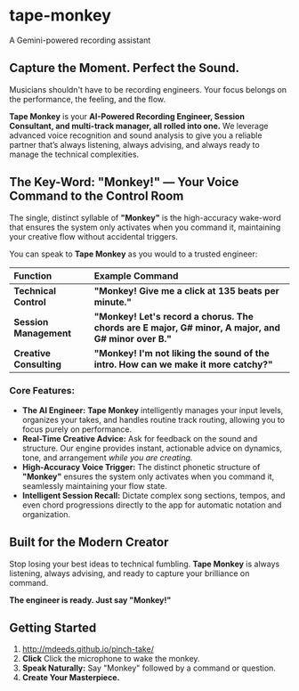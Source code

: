 # tape-monkey
A Gemini-powered recording assistant

## Capture the Moment. Perfect the Sound.

Musicians shouldn't have to be recording engineers. Your focus belongs on the performance, the feeling, and the flow.

**Tape Monkey** is your **AI-Powered Recording Engineer, Session Consultant, and multi-track manager, all rolled into one.** We leverage advanced voice recognition and sound analysis to give you a reliable partner that’s always listening, always advising, and always ready to manage the technical complexities.

## The Key-Word: "Monkey!" — Your Voice Command to the Control Room

The single, distinct syllable of **"Monkey"** is the high-accuracy wake-word that ensures the system only activates when you command it, maintaining your creative flow without accidental triggers.

You can speak to **Tape Monkey** as you would to a trusted engineer:

| Function | Example Command |
| :--- | :--- |
| **Technical Control** | **"Monkey! Give me a click at 135 beats per minute."** |
| **Session Management** | **"Monkey! Let's record a chorus. The chords are E major, G\# minor, A major, and G\# minor over B."** |
| **Creative Consulting** | **"Monkey! I'm not liking the sound of the intro. How can we make it more catchy?"** |

### Core Features:

* **The AI Engineer:** **Tape Monkey** intelligently manages your input levels, organizes your takes, and handles routine track routing, allowing you to focus purely on performance.
* **Real-Time Creative Advice:** Ask for feedback on the sound and structure. Our engine provides instant, actionable advice on dynamics, tone, and arrangement *while you are creating.*
* **High-Accuracy Voice Trigger:** The distinct phonetic structure of **"Monkey"** ensures the system only activates when you command it, seamlessly maintaining your flow state.
* **Intelligent Session Recall:** Dictate complex song sections, tempos, and even chord progressions directly to the app for automatic notation and organization.

## Built for the Modern Creator

Stop losing your best ideas to technical fumbling. **Tape Monkey** is always listening, always advising, and ready to capture your brilliance on command.

**The engineer is ready. Just say "Monkey!"**

## Getting Started

1.  http://mdeeds.github.io/pinch-take/
2.  **Click** Click the microphone to wake the monkey.
2.  **Speak Naturally:** Say "Monkey" followed by a command or question.
3.  **Create Your Masterpiece.**
